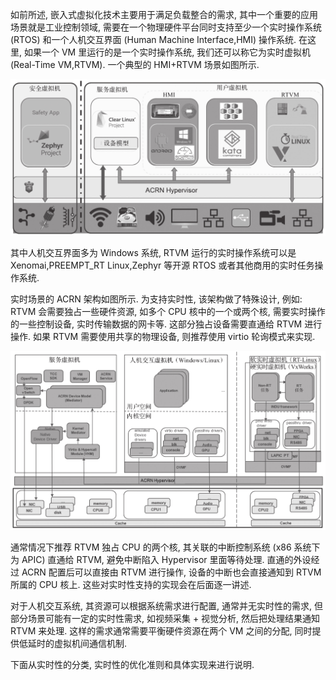 
如前所述, 嵌入式虚拟化技术主要用于满足负载整合的需求, 其中一个重要的应用场景就是工业控制领域, 需要在一个物理硬件平台同时支持至少一个实时操作系统 (RTOS) 和一个人机交互界面 (Human Machine Interface,HMI) 操作系统. 在这里, 如果一个 VM 里运行的是一个实时操作系统, 我们还可以称它为实时虚拟机(Real-Time VM,RTVM). 一个典型的 HMI+RTVM 场景如图所示.

![2024-10-24-17-22-54.png](./images/2024-10-24-17-22-54.png)

其中人机交互界面多为 Windows 系统, RTVM 运行的实时操作系统可以是 Xenomai,PREEMPT_RT Linux,Zephyr 等开源 RTOS 或者其他商用的实时任务操作系统.

实时场景的 ACRN 架构如图所示. 为支持实时性, 该架构做了特殊设计, 例如: RTVM 会需要独占一些硬件资源, 如多个 CPU 核中的一个或两个核, 需要实时操作的一些控制设备, 实时传输数据的网卡等. 这部分独占设备需要直通给 RTVM 进行操作. 如果 RTVM 需要使用共享的物理设备, 则推荐使用 virtio 轮询模式来实现.

![2024-10-24-17-23-01.png](./images/2024-10-24-17-23-01.png)

通常情况下推荐 RTVM 独占 CPU 的两个核, 其关联的中断控制系统 (x86 系统下为 APIC) 直通给 RTVM, 避免中断陷入 Hypervisor 里面等待处理. 直通的外设经过 ACRN 配置后可以直接由 RTVM 进行操作, 设备的中断也会直接通知到 RTVM 所属的 CPU 核上. 这些对实时性支持的实现会在后面逐一讲述.

对于人机交互系统, 其资源可以根据系统需求进行配置, 通常并无实时性的需求, 但部分场景可能有一定的实时性需求, 如视频采集 + 视觉分析, 然后把处理结果通知 RTVM 来处理. 这样的需求通常需要平衡硬件资源在两个 VM 之间的分配, 同时提供低延时的虚拟机间通信机制.

下面从实时性的分类, 实时性的优化准则和具体实现来进行说明.